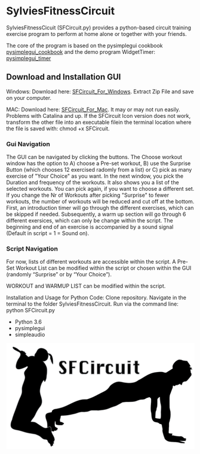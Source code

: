 # SylviesFitnessCircuit

SylviesFitnessCicuit (SFCircuit.py) provides a python-based circuit training exercise program to perform at home alone or together with your friends.

The core of the program is based on the pysimplegui cookbook [pysimplegui_cookbook](https://pysimplegui.readthedocs.io/en/latest/cookbook/) and the demo program WidgetTimer: 
[pysimplegui_timer](https://github.com/PySimpleGUI/PySimpleGUI/blob/master/DemoPrograms/Demo_Desktop_Widget_Timer.py)


## Download and Installation GUI
Windows: Download here: [SFCircuit_For_Windows](https://github.com/sfechner/SylviesFitnessCircuit/suites/601505937/artifacts/4459421). Extract Zip File and save on your computer.

MAC: Download here: [SFCircuit_For_Mac](https://github.com/sfechner/SylviesFitnessCircuit/suites/601505937/artifacts/4459420). It may or may not run easily. Problems with Catalina and up. If the SFCircuit Icon version does not work, transform the other file into an executable filein the terminal location where the file is saved with: chmod +x SFCircuit.
 


### Gui Navigation

The GUI can be navigated by clicking the buttons. The Choose workout window has the option to A) choose a Pre-set workout, B) use the Surprise Button (which chooses 12 exercised radomly from a list) or C) pick as many exercise of "Your Choice" as you want. In the next window, you pick the Duration and frequency of the workouts. It also shows you a list of the selected workouts. You can pick again, if you want to choose a different set. If you change the Nr of Workouts after picking "Surprise" to fewer workouts, the number of workouts will be reduced and cut off at the bottom. First, an introduction timer will go through the different exercises, which can be skipped if needed. Subsequently, a warm up section will go through 6 different exersices, which can only be change within the script. The beginning and end of an exercise is accompanied by a sound signal (Default in script = 1 = Sound on).


### Script Navigation
For now, lists of different workouts are accessible within the script. A Pre-Set Workout List can be modified within the script or chosen within the GUI (randomly “Surprise” or by “Your Choice”).  

WORKOUT and WARMUP LIST can be modified within the script.


Installation and Usage for Python Code: Clone repository. Navigate in the terminal to the folder SylviesFitnessCircuit. Run via the command line: python SFCircuit.py 

* Python 3.6
* pysimplegui
* simpleaudio

![Logo-Banner](LogoSFC/Logo-Banner-1-01.png)
